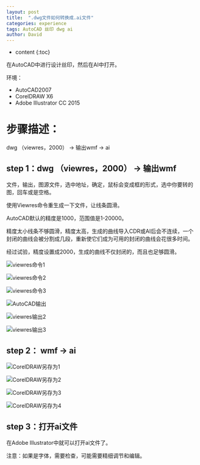 ```yaml
---
layout: post
title:  ".dwg文件如何转换成.ai文件"
categories: experience
tags: AutoCAD 丝印 dwg ai
author: David
---
```


* content
{:toc}

在AutoCAD中进行设计丝印，然后在AI中打开。

环境：

* AutoCAD2007
* CorelDRAW X6
* Adobe Illustrator CC 2015

# 步骤描述：

dwg （viewres，2000） -> 输出wmf -> ai

## step 1：dwg （viewres，2000） -> 输出wmf

文件，输出，图源文件，选中地址，确定，鼠标会变成框的形式，选中你要转的图，回车或是空格。
	
使用Viewres命令重生成一下文件，让线条圆滑。
	
AutoCAD默认的精度是1000，范围值是1-20000。  
	
精度太小线条不够圆滑，精度太高，生成的曲线导入CDR或AI后会不连续，一个封闭的曲线会被分割成几段，重新使它们成为可用的封闭的曲线会花很多时间。
	
经过试验，精度设置成2000，生成的曲线不仅封闭的，而且也足够圆滑。
	
![viewres命令1](https://github.com/titron/titron.github.io/raw/master/img/2020-02-20-dwg2ai_1_1.png)

![viewres命令2](https://github.com/titron/titron.github.io/raw/master/img/2020-02-20-dwg2ai_1_2.png)
	
![viewres命令3](https://github.com/titron/titron.github.io/raw/master/img/2020-02-20-dwg2ai_1_3.png)
	
![AutoCAD输出](https://github.com/titron/titron.github.io/raw/master/img/2020-02-20-dwg2ai_1_4.png)

![viewres输出2](https://github.com/titron/titron.github.io/raw/master/img/2020-02-20-dwg2ai_1_5.png)
	
![viewres输出3](https://github.com/titron/titron.github.io/raw/master/img/2020-02-20-dwg2ai_1_6.png)	
	

## step 2：	wmf -> ai

![CorelDRAW另存为1](https://github.com/titron/titron.github.io/raw/master/img/2020-02-20-dwg2ai_2_1.png)	

![CorelDRAW另存为2](https://github.com/titron/titron.github.io/raw/master/img/2020-02-20-dwg2ai_2_2.png)	

![CorelDRAW另存为3](https://github.com/titron/titron.github.io/raw/master/img/2020-02-20-dwg2ai_2_3.png)	

![CorelDRAW另存为4](https://github.com/titron/titron.github.io/raw/master/img/2020-02-20-dwg2ai_2_4.png)	

## step 3：打开ai文件

在Adobe Illustrator中就可以打开ai文件了。

注意：如果是字体，需要检查，可能需要精细调节和编辑。


